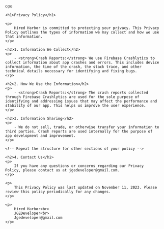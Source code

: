 ope<!DOCTYPE html>
<html lang="en">
<head>
    <meta charset="UTF-8">
    <meta name="viewport" content="width=device-width, initial-scale=1.0">
    <title>Privacy Policy - Hired Harbor</title>
    <style>
        body {
            font-family: Arial, sans-serif;
            margin: 20px;
        }
        h1 {
            color: #333;
        }
        p {
            color: #555;
        }
    </style>
</head>
<body>

    <h1>Privacy Policy</h1>

    <p>
        Hired Harbor is committed to protecting your privacy. This Privacy Policy outlines the types of information we may collect and how we use that information.
    </p>

    <h2>1. Information We Collect</h2>
    <p>
        - <strong>Crash Reports:</strong> We use Firebase Crashlytics to collect information about app crashes and errors. This includes device information, the time of the crash, the stack trace, and other technical details necessary for identifying and fixing bugs.
    </p>

    <h2>2. How We Use the Information</h2>
    <p>
        - <strong>Crash Reports:</strong> The crash reports collected through Firebase Crashlytics are used for the sole purpose of identifying and addressing issues that may affect the performance and stability of our app. This helps us improve the user experience.
    </p>

    <h2>3. Information Sharing</h2>
    <p>
        - We do not sell, trade, or otherwise transfer your information to third parties. Crash reports are used internally for the purpose of app development and improvement.
    </p>

    <!-- Repeat the structure for other sections of your policy -->

    <h2>4. Contact Us</h2>
    <p>
        If you have any questions or concerns regarding our Privacy Policy, please contact us at jgedeveloper@gmail.com.
    </p>

    <p>
        This Privacy Policy was last updated on November 11, 2023. Please review this policy periodically for any changes.
    </p>

    <p>
        Hired Harbor<br>
        JGEDeveloper<br>
        Jgedeveloper@gmail.com
    </p>

</body>
</html>
